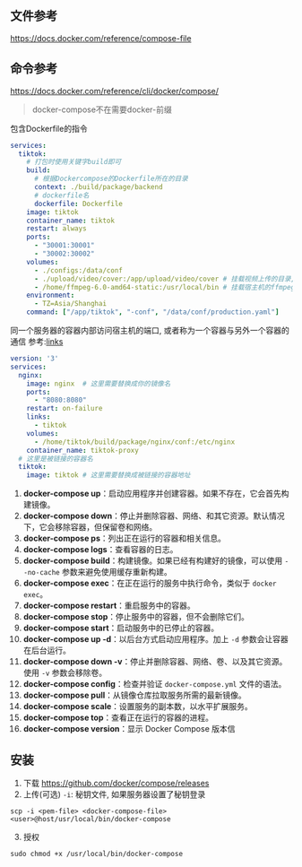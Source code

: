 ## 文件参考

https://docs.docker.com/reference/compose-file

## 命令参考

https://docs.docker.com/reference/cli/docker/compose/

> docker-compose不在需要docker-前缀

包含Dockerfile的指令

```yml
services:
  tiktok:
	# 打包时使用关键字build即可
    build:
      # 根据Dockercompose的Dockerfile所在的目录
      context: ./build/package/backend
      # dockerfile名
      dockerfile: Dockerfile
    image: tiktok
    container_name: tiktok
    restart: always
    ports:
      - "30001:30001"
      - "30002:30002"
    volumes:
      - ./configs:/data/conf
      - ./upload/video/cover:/app/upload/video/cover # 挂载视频上传的目录,ffmpeg生成的文件路径没有目录存在时不会自动创建目录, 为了大小, 一般不会上传视频和封面图
      - /home/ffmpeg-6.0-amd64-static:/usr/local/bin # 挂载宿主机的ffmpeg,不占用容器大量空间
    environment:
      - TZ=Asia/Shanghai
    command: ["/app/tiktok", "-conf", "/data/conf/production.yaml"]

```

同一个服务器的容器内部访问宿主机的端口, 或者称为一个容器与另外一个容器的通信
参考:[links](https://blog.csdn.net/gold0523/article/details/102467102)

```yml
version: '3'
services:
  nginx:
    image: nginx  # 这里需要替换成你的镜像名
    ports:
      - "8080:8080"
    restart: on-failure
    links:
      - tiktok
    volumes:
      - /home/tiktok/build/package/nginx/conf:/etc/nginx
    container_name: tiktok-proxy
  # 这里是被链接的容器名
  tiktok:
    image: tiktok # 这里需要替换成被链接的容器地址

```

1. **docker-compose up**：启动应用程序并创建容器。如果不存在，它会首先构建镜像。
2. **docker-compose down**：停止并删除容器、网络、和其它资源。默认情况下，它会移除容器，但保留卷和网络。
3. **docker-compose ps**：列出正在运行的容器和相关信息。
4. **docker-compose logs**：查看容器的日志。
5. **docker-compose build**：构建镜像。如果已经有构建好的镜像，可以使用 `--no-cache` 参数来避免使用缓存重新构建。
6. **docker-compose exec**：在正在运行的服务中执行命令，类似于 `docker exec`。
7. **docker-compose restart**：重启服务中的容器。
8. **docker-compose stop**：停止服务中的容器，但不会删除它们。
9. **docker-compose start**：启动服务中的已停止的容器。
10. **docker-compose up -d**：以后台方式启动应用程序。加上 `-d` 参数会让容器在后台运行。
11. **docker-compose down -v**：停止并删除容器、网络、卷、以及其它资源。使用 `-v` 参数会移除卷。
12. **docker-compose config**：检查并验证 `docker-compose.yml` 文件的语法。
13. **docker-compose pull**：从镜像仓库拉取服务所需的最新镜像。
14. **docker-compose scale**：设置服务的副本数，以水平扩展服务。
15. **docker-compose top**：查看正在运行的容器的进程。
16. **docker-compose version**：显示 Docker Compose 版本信

## 安装

1. 下载 https://github.com/docker/compose/releases
2. 上传(可选)
   `-i`: 秘钥文件, 如果服务器设置了秘钥登录

```shell
scp -i <pem-file> <docker-compose-file> <user>@host/usr/local/bin/docker-compose
```

3. 授权

```shell
sudo chmod +x /usr/local/bin/docker-compose
```

